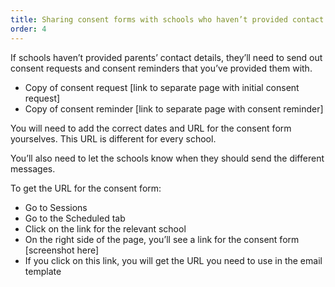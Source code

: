 ```yaml
---
title: Sharing consent forms with schools who haven’t provided contact details
order: 4
---
```


If schools haven’t provided parents’ contact details, they’ll need to send out consent requests and consent reminders that you’ve provided them with.

- Copy of consent request [link to separate page with initial consent request]
- Copy of consent reminder [link to separate page with consent reminder]

You will need to add the correct dates and URL for the consent form yourselves. This URL is different for every school.

You’ll also need to let the schools know when they should send the different messages.

To get the URL for the consent form:

- Go to Sessions
- Go to the Scheduled tab
- Click on the link for the relevant school
- On the right side of the page, you’ll see a link for the consent form [screenshot here]
- If you click on this link, you will get the URL you need to use in the email template

